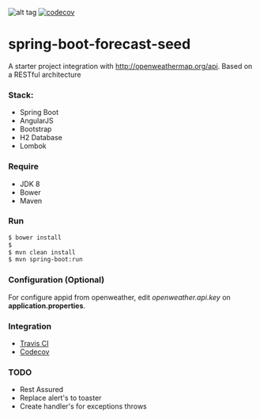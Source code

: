 ![alt tag](https://api.travis-ci.org/heidiks/spring-boot-forecast-seed.svg?branch=master)
[![codecov](https://codecov.io/gh/heidiks/spring-boot-forecast-seed/branch/master/graph/badge.svg)](https://codecov.io/gh/heidiks/spring-boot-forecast-seed)

# spring-boot-forecast-seed
A starter project integration with http://openweathermap.org/api.
Based on a RESTful architecture

### Stack:
- Spring Boot
- AngularJS
- Bootstrap
- H2 Database
- Lombok

### Require
- JDK 8
- Bower
- Maven

### Run
```sh
$ bower install
$
$ mvn clean install
$ mvn spring-boot:run
```

### Configuration (Optional)
For configure appid from openweather, edit *openweather.api.key* on **application.properties**.

### Integration
- [Travis CI](https://travis-ci.org/heidiks/spring-boot-forecast-seed)
- [Codecov](https://codecov.io/gh/heidiks/spring-boot-forecast-seed)

### TODO
- Rest Assured
- Replace alert's to toaster
- Create handler's for exceptions throws
